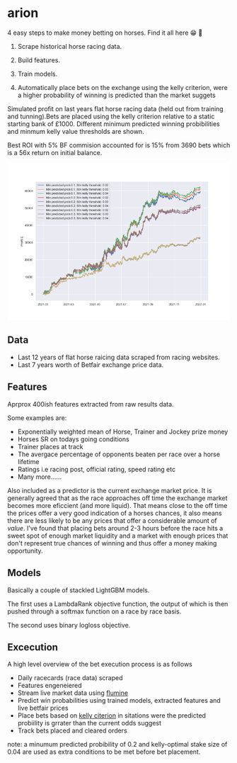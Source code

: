 # arion

4 easy steps to make money betting on horses. Find it all here :grin: :rocket:

1. Scrape historical horse racing data. 

2. Build features.

3. Train models.

4. Automatically place bets on the exchange using the kelly criterion, were a higher probability of winning is predicted than the market suggets



Simulated profit on last years flat horse racing data (held out from training and tunning).Bets are placed using the kelly criterion relative to a static starting bank of £1000. Different minimum predicted winning probibilities and minmum kelly value thresholds are shown. 

Best ROI with 5% BF commision accounted for is 15% from 3690 bets which is a 56x return on initial balance. 

![Simulated](notebooks/simulation.png?raw=true "Title")

## Data

- Last 12 years of flat horse raicing data scraped from racing websites.
- Last 7 years worth of Betfair exchange price data. 

## Features

Aprprox 400ish features extracted from raw results data.

Some examples are:

- Exponentially weighted mean of Horse, Trainer and Jockey prize money
- Horses SR on todays going conditions
- Trainer places at track 
- The avergace percentage of opponents beaten per race over a horse lifetime
- Ratings i.e racing post, official rating, speed rating etc
- Many more......

Also included as a predictor is the current exchange market price. It is generally agreed that as the race approaches off time the exchange market becomes more eficcient (and more liquid). That means close to the off time the prices offer a very good indication of a horses chances, it also means there are less likely to be any prices that offer a considerable amount of *value*. I've found that placing bets around 2-3 hours before the race hits a sweet spot of enough market liquidity and a market with enough prices that don't represent true chances of winning and thus offer a money making opportunity.

## Models

Basically a couple of stackled LightGBM models.

The first uses a LambdaRank objective function, the output of which is then pushed through a softmax function on a race by race basis.

The second uses binary logloss  objective. 


## Excecution 
A high level overview of the bet execution process is as follows

- Daily racecards (race data) scraped
- Features engeneiered 
- Stream live market data using [flumine](https://github.com/betcode-org/flumine)
- Predict win probabilities using trained models, extracted features and live betfair prices
- Place bets based on [kelly citerion](https://en.wikipedia.org/wiki/Kelly_criterion) in sitations were the predicted probiility is grrater than the current odds suggest
- Track bets placed and cleared orders

note: a minumum predicted probibility of 0.2 and kelly-optimal stake size of 0.04 are used as extra conditions to be met before bet placement. 
